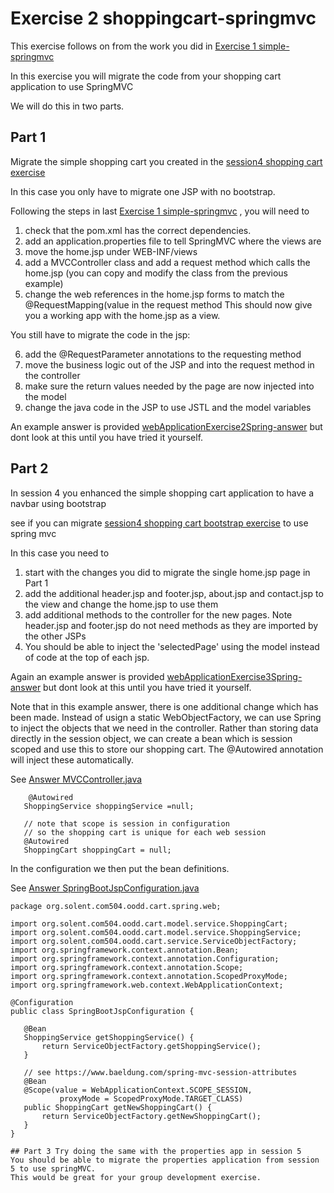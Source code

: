 # Exercise 2 shoppingcart-springmvc

This exercise follows on from the work you did in  [Exercise 1 simple-springmvc](../../session6/simple-springmvc) 

In this exercise you will migrate the code from your shopping cart application to use SpringMVC

We will do this in two parts.

## Part 1
Migrate the simple shopping cart you created in the [session4 shopping cart exercise](../../session4/shoppingcart) 

In this case you only have to migrate one JSP with no bootstrap.

Following the steps in last [Exercise 1 simple-springmvc](../../session6/simple-springmvc) , you will need to

1. check that the pom.xml has the correct dependencies.
2. add an application.properties file to tell SpringMVC where the views are
3. move the home.jsp under WEB-INF/views
4. add a MVCController class and add a request method which calls the home.jsp (you can copy and modify the class from the previous example)
5. change the web references in the home.jsp forms to match the @RequestMapping(value in the request method
This should now give you a working app with the home.jsp as a view. 

You still have to migrate the code in the jsp:

6. add the @RequestParameter annotations to the requesting method
7. move the business logic out of the JSP and into the request method in the controller
8. make sure the return values needed by the page are now injected into the model
9. change the java code in the JSP to use JSTL and the model variables


An example answer is provided [webApplicationExercise2Spring-answer](../shoppingcart-springmvc/webApplicationExercise2Spring-answer/ )
 but dont look at this until you have tried it yourself.


## Part 2
In session 4 you enhanced the simple shopping cart application to have a navbar using bootstrap 

see if you can migrate [session4 shopping cart bootstrap exercise](../../session4/shoppingcart-bootstrap) to use spring mvc

In this case you need to 
1. start with the changes you did to migrate the single home.jsp page in Part 1
2. add the additional header.jsp and footer.jsp, about.jsp and contact.jsp to the view and change the home.jsp to use them
3. add additional methods to the controller for the new pages. Note header.jsp and footer.jsp do not need methods as they are imported by the other JSPs
4. You should be able to inject the 'selectedPage' using the model instead of code at the top of each jsp.

Again an example answer is provided [webApplicationExercise3Spring-answer](../shoppingcart-springmvc/webApplicationExercise3Spring-answer/ )
 but dont look at this until you have tried it yourself.
 
 Note that in this example answer, there is one additional change which has been made. 
 Instead of usign a static WebObjectFactory, we can use Spring to inject the objects that we need in the controller.
 Rather than storing data directly in the session object, we can create a bean which is session scoped and use this to store our shopping cart.
 The @Autowired annotation will inject these automatically.
 
 See [Answer MVCController.java](../shoppingcart-springmvc/webApplicationExercise3Spring-answer/web/src/main/java/org/solent/com504/oodd/cart/spring/web/MVCController.java )
 
 ```
     @Autowired
    ShoppingService shoppingService =null;
    
    // note that scope is session in configuration
    // so the shopping cart is unique for each web session
    @Autowired
    ShoppingCart shoppingCart = null;
 ```
In the configuration we then put the bean definitions.
 
 See [Answer SpringBootJspConfiguration.java](../shoppingcart-springmvc/webApplicationExercise3Spring-answer/web/src/main/java/org/solent/com504/oodd/cart/spring/web/SpringBootJspConfiguration.java  )

 ```
 package org.solent.com504.oodd.cart.spring.web;

import org.solent.com504.oodd.cart.model.service.ShoppingCart;
import org.solent.com504.oodd.cart.model.service.ShoppingService;
import org.solent.com504.oodd.cart.service.ServiceObjectFactory;
import org.springframework.context.annotation.Bean;
import org.springframework.context.annotation.Configuration;
import org.springframework.context.annotation.Scope;
import org.springframework.context.annotation.ScopedProxyMode;
import org.springframework.web.context.WebApplicationContext;

@Configuration
public class SpringBootJspConfiguration {

    @Bean
    ShoppingService getShoppingService() {
        return ServiceObjectFactory.getShoppingService();
    }

    // see https://www.baeldung.com/spring-mvc-session-attributes
    @Bean
    @Scope(value = WebApplicationContext.SCOPE_SESSION,
            proxyMode = ScopedProxyMode.TARGET_CLASS)
    public ShoppingCart getNewShoppingCart() {
        return ServiceObjectFactory.getNewShoppingCart();
    }
}

## Part 3 Try doing the same with the properties app in session 5
You should be able to migrate the properties application from session 5 to use springMVC. 
This would be great for your group development exercise.
 
 ```
 
 
 
